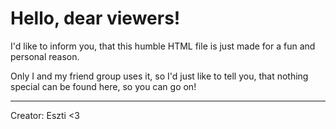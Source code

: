 # Hello, dear viewers!

I'd like to inform you, that this humble HTML file is just made for a fun and personal reason. 

Only I and my friend group uses it, so I'd just like to tell you, that nothing special can be found here, so you can go on!

---
Creator: Eszti <3
